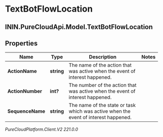 # TextBotFlowLocation

## ININ.PureCloudApi.Model.TextBotFlowLocation

## Properties

|Name | Type | Description | Notes|
|------------ | ------------- | ------------- | -------------|
| **ActionName** | **string** | The name of the action that was active when the event of interest happened. | |
| **ActionNumber** | **int?** | The number of the action that was active when the event of interest happened. | |
| **SequenceName** | **string** | The name of the state or task which was active when the event of interest happened. | |



_PureCloudPlatform.Client.V2 221.0.0_
